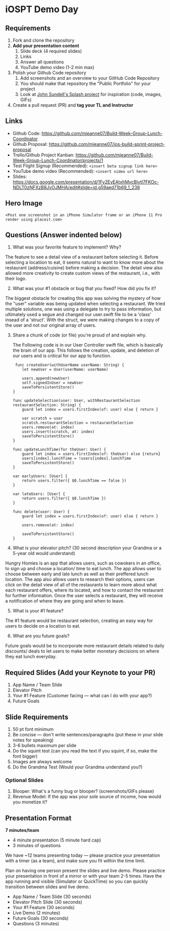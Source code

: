 # iOSPT Demo Day

## Requirements

1. Fork and clone the repository
2. **Add your presentation content**
    1. Slide deck (4 required slides)
    2. Links
    3. Answer all questions 
    4. YouTube demo video (1-2 min max)
3. Polish your Github Code repository
    1. Add screenshots and an overview to your GitHub Code Repository
    2. You should make that repository the "Public Portfolio" for your project
    3. Look at [John Sundell's Splash project](https://github.com/JohnSundell/Splash) for inspiration (code, images, GIFs)
4. Create a pull request (PR) and **tag your TL and Instructor**

## Links

* Github Code: https://github.com/mjeanne07/Build-Week-Group-Lunch-Coordinator 
* Github Proposal: https://github.com/mjeanne07/ios-build-sprint-project-proposal
* Trello/Github Project Kanban: https://github.com/mjeanne07/Build-Week-Group-Lunch-Coordinator/projects/1
* Test Flight Signup (Recommended): `<insert beta signup link here>`
* YouTube demo video (Recommended): `<insert video url here>`
* Slides: https://docs.google.com/presentation/d/1Fy2EyEAtxhMvcBivtl7FKOc-NDLT0zNFXzB8JvOJMHA/edit#slide=id.g59aed71b69_1_238


## Hero Image

`<Post one screenshot in an iPhone Simulator frame or an iPhone 11 Pro render using placeit.com>`

## Questions (Answer indented below)

1. What was your favorite feature to implement? Why?

The feature to see a detail view of a restaurant before selecting it.  Before selecting a locatiion to eat, it seems natural to want to know more about the restaurant (address/cuisine) before making a decision.  The detail view also allowed more creativity to create custom views of the restaurant, i.e., with their logo. 

2. What was your #1 obstacle or bug that you fixed? How did you fix it?

The biggest obstacle for creating this app was solving the mystery of how the "user" variable was being updated when selecting a restaurant.  We tried multiple solutions, one was using a delegate to try to pass information, but ultimately used a segue and changed our user.swift file to be a 'class' insead of a 'struct'.  With the struct, we were making changes to a copy of the user and not our original array of users.
  
3. Share a chunk of code (or file) you're proud of and explain why.
        
    The Following code is in our User Controller swift file, which is basically the brain of our app.  This follows the creation, update, and deletion of our users and is critical for our app to function.

        func createUser(withUserName userName: String) {
           let newUser = User(userName: userName)
           
           users.append(newUser)
           self.signedInUser = newUser
           saveToPersistentStore()
       }
       
       func updateSelection(user: User, withRestaurantSelection restaurantSelection: String) {
           guard let index = users.firstIndex(of: user) else { return }
           
           var scratch = user
           scratch.restaurantSelection = restaurantSelection
           users.remove(at: index)
           users.insert(scratch, at: index)
           saveToPersistentStore()
       }
       
       func updateLunchTime(for theUser: User) {
           guard let index = users.firstIndex(of: theUser) else {return}
           users[index].lunchTime = !users[index].lunchTime
           saveToPersistentStore()
       }
       
       var earlyUsers: [User] {
           return users.filter({ $0.lunchTime == false })
       }
       
       var lateUsers: [User] {
           return users.filter({ $0.lunchTime })
       }
       
       func delete(user: User) {
           guard let index = users.firstIndex(of: user) else { return }
           
           users.remove(at: index)
           
           saveToPersistentStore()
       }
  
4. What is your elevator pitch? (30 second description your Grandma or a 5-year old would understand)

Hungry Homies is an app that allows users, such as cowokers in an office, to sign up and choose a location/ time to eat lunch.  The app allows user to choose between early and late lunch as well as their preffered lunch location.  The app also allows users to research their options, users can click on the detail view of all of the restaurants to learn more about what each restaurant offers, where its located, and how to contact the restaurant for further information.  Once the user selects a restaurant, they will receive a notification of where they are going and when to leave.    
  
5. What is your #1 feature?

The #1 feature would be restaurant selection, creating an easy way for users to decide on a location to eat. 
  
6. What are you future goals?

Future goals would be to incorporate more restaurant details related to daily discounts/ deals to let users to make better monetary decisions on where they eat lunch everyday.  

## Required Slides (Add your Keynote to your PR)

1. App Name / Team Slide
2. Elevator Pitch
3. Your #1 Feature (Customer facing — what can I do with your app?)
4. Future Goals

## Slide Requirements

1. 50 pt font minimum
2. Be concise — don't write sentences/paragraphs (put these in your slide notes for speaking)
3. 3-6 bullets maximum per slide
4. Do the squint test (can you read the text if you squint, if so, make the font bigger)
6. Images are always welcome
7. Do the Grandma Test (Would your Grandma understand you?)

### Optional Slides

1. Blooper: What's a funny bug or blooper? (screenshots/GIFs please)
2. Revenue Model: If the app was your sole source of income, how would you monetize it?

## Presentation Format

**7 minutes/team**

* 4 minute presentation (5 minute hard cap)
* 3 minutes of questions

We have ~12 teams presenting today — please practice your presentation with a timer (as a team), and make sure you fit within the time limit.

Plan on having one person present the slides and live demo. Please practice your presentation in front of a mirror or with your team 2-5 times. Have the app running and visible (Simulator or QuickTime) so you can quickly transition between slides and live demo.

* App Name / Team Slide (30 seconds)
* Elevator Pitch Slide (30 seconds)
* Your #1 Feature (30 seconds)
* Live Demo (2 minutes)
* Future Goals (30 seconds)
* Questions (3 minutes)
